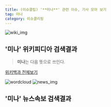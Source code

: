 ```yaml
---
title: (이슈클립) '**미나**' 관련 이슈, 기사 모아 보기
tag: 미나
category: 이슈클리핑
---
```

![wiki_img](https://user-images.githubusercontent.com/42597476/44503234-41136a80-a6d0-11e8-9071-6fc6418eafe4.png)
## **'**미나**'** 위키피디아 검색결과
>**미나**는 다음 뜻으로 쓰인다.

<a href="https://ko.wikipedia.org/wiki/미나" target="_blank">위키백과 전체보기</a>

![wordcloud](https://s3.ap-northeast-2.amazonaws.com/lyrics101-wordcloud/2018-09-22-1537616526.png)
![news_img](https://user-images.githubusercontent.com/42597476/44507050-1206f400-a6e4-11e8-8d98-7ffbfebb353f.png)
## **'**미나**'** 뉴스속보 검색결과

